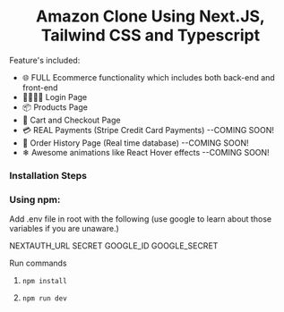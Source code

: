 <h1 align="center">Amazon Clone Using Next.JS, Tailwind CSS and Typescript</h1>


Feature's included:

- 🌐 FULL Ecommerce functionality which includes both back-end and front-end
- 👨‍👩‍👧‍👦 Login Page
- 📦 Products Page
- 🛒 Cart and Checkout Page
- 💳 REAL Payments (Stripe Credit Card Payments) --COMING SOON!
- 📝 Order History Page (Real time database) --COMING SOON!
- ❄ Awesome animations like React Hover effects --COMING SOON!

### Installation Steps

### Using npm: 

Add .env file in root with the following
(use google to learn about those variables if you are unaware.)

NEXTAUTH_URL
SECRET
GOOGLE_ID
GOOGLE_SECRET


Run commands

1) ```npm install```

2) ```npm run dev```
